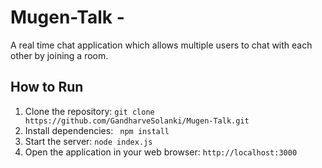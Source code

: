 # Mugen-Talk - 
A real time chat application which allows multiple users to chat with each other by joining a room.

## How to Run
1. Clone the repository: `git clone https://github.com/GandharveSolanki/Mugen-Talk.git`
2. Install dependencies:  ` npm install`
3. Start the server: `node index.js`
4. Open the application in your web browser: `http://localhost:3000`
